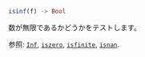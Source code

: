 ```julia
isinf(f) -> Bool
```

数が無限であるかどうかをテストします。

参照: [`Inf`](@ref), [`iszero`](@ref), [`isfinite`](@ref), [`isnan`](@ref).
